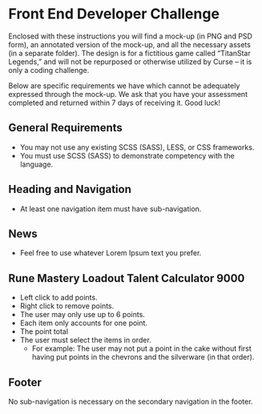 # Front End Developer Challenge
Enclosed with these instructions you will find a mock-up (in PNG and PSD form), an annotated version of the mock-up, and all the necessary assets (in a separate folder). The design is for a fictitious game called “TitanStar Legends,” and will not be repurposed or otherwise utilized by Curse – it is only a coding challenge.

Below are specific requirements we have which cannot be adequately expressed through the mock-up.  We ask that you have your assessment completed and returned within 7 days of receiving it. Good luck!

## General Requirements
- You may not use any existing SCSS (SASS), LESS, or CSS frameworks.
- You must use SCSS (SASS) to demonstrate competency with the language.

## Heading and Navigation
- At least one navigation item must have sub-navigation.

## News
- Feel free to use whatever Lorem Ipsum text you prefer.

## Rune Mastery Loadout Talent Calculator 9000
- Left click to add points.
- Right click to remove points.
- The user may only use up to 6 points.
- Each item only accounts for one point.
- The point total 
- The user must select the items in order.
    - For example: The user may not put a point in the cake without first having put points in the chevrons and the silverware (in that order).

## Footer
No sub-navigation is necessary on the secondary navigation in the footer.